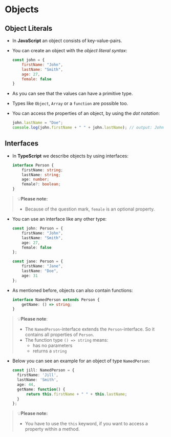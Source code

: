 # Objects

## Object Literals

- In **JavaScript** an object consists of key-value-pairs. 

- You can create an object with the *object literal syntax*:

  ```javascript
  const john = {
      firstName: "John",
      lastName: "Smith",
      age: 27,
      female: false
  }
  ```

- As you can see that the values can have a primitive type.
- Types like `Object`, `Array` or a `function` are possible too.

<!---->

- You can access the properties of an object, by using the *dot notation*:

  ```javascript [|1|2]
  john.lastName = "Doe";
  console.log(john.firstName + " " + john.lastName); // output: John Doe
  ```



## Interfaces

- In **TypeScript** we describe objects by using interfaces:

  ```typescript
  interface Person {
      firstName: string;
      lastName: string;
      age: number;
      female?: boolean;
  }
  ```

> 💡**Please note:**
> - Because of the question mark, `female` is an optional property.

<!---->


- You can use an interface like any other type:

  ```typescript
  const john: Person = {
      firstName: "John",
      lastName: "Smith",
      age: 27,
      female: false
  };
  
  const jane: Person = {
      firstName: "Jane",
      lastName: "Doe",
      age: 31
  };
  ```

<!---->

- As mentioned before, objects can also contain functions:

  ```typescript
  interface NamedPerson extends Person {
      getName: () => string;
  }
  ```

>
> 💡**Please note**:
> - The `NamedPerson`-interface extends the `Person`-interface. So it contains all properties of `Person`.
> - The function type `() => string` means:
>   - has no parameters
>   - returns a `string`


<!---->

- Below you can see an example for an object of type `NamedPerson`:

  ```typescript
  const jill: NamedPerson = {
  	firstName: 'Jill',
  	lastName: 'Smith',
  	age: 44,
  	getName: function() {
  		return this.firstName + " " + this.lastName;
  	}
  };
  ```

> 💡**Please note:** 
> - You have to use the `this` keyword, if you want to access a property within a method.